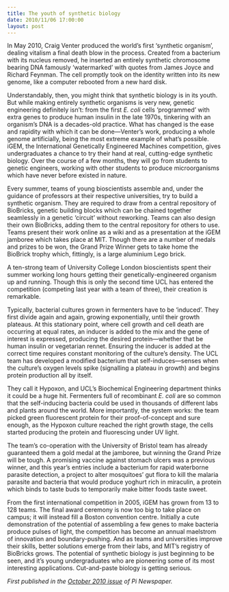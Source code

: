 ```yaml
---
title: The youth of synthetic biology
date: 2010/11/06 17:00:00
layout: post
---
```


In May 2010, Craig Venter produced the world’s first ‘synthetic organism’, dealing vitalism a final death blow in the process. Created from a bacterium with its nucleus removed, he inserted an entirely synthetic chromosome bearing DNA famously ‘watermarked’ with quotes from James Joyce and Richard Feynman. The cell promptly took on the identity written into its new genome, like a computer rebooted from a new hard disk.

Understandably, then, you might think that synthetic biology is in its youth. But while making entirely synthetic organisms is very new, genetic engineering definitely isn’t: from the first _E. coli_ cells ‘programmed’ with extra genes to produce human insulin in the late 1970s, tinkering with an organism’s DNA is a decades-old practice. What has changed is the ease and rapidity with which it can be done—Venter’s work, producing a whole genome artificially, being the most extreme example of what’s possible. iGEM, the International Genetically Engineered Machines competition, gives undergraduates a chance to try their hand at real, cutting-edge synthetic biology. Over the course of a few months, they will go from students to genetic engineers, working with other students to produce microorganisms which have never before existed in nature.

Every summer, teams of young bioscientists assemble and, under the guidance of professors at their respective universities, try to build a synthetic organism. They are required to draw from a central repository of BioBricks, genetic building blocks which can be chained together seamlessly in a genetic ‘circuit’ without reworking. Teams can also design their own BioBricks, adding them to the central repository for others to use. Teams present their work online as a wiki and as a presentation at the iGEM jamboree which takes place at MIT. Though there are a number of medals and prizes to be won, the Grand Prize Winner gets to take home the BioBrick trophy which, fittingly, is a large aluminium Lego brick.

A ten-strong team of University College London bioscientists spent their summer working long hours getting their genetically-engineered organism up and running. Though this is only the second time UCL has entered the competition (competing last year with a team of three), their creation is remarkable.

Typically, bacterial cultures grown in fermenters have to be ‘induced’. They first divide again and again, growing exponentially, until their growth plateaus. At this stationary point, where cell growth and cell death are occurring at equal rates, an inducer is added to the mix and the gene of interest is expressed, producing the desired protein—whether that be human insulin or vegetarian rennet. Ensuring the inducer is added at the correct time requires constant monitoring of the culture’s density. The UCL team has developed a modified bacterium that self-induces—senses when the culture’s oxygen levels spike (signalling a plateau in growth) and begins protein production all by itself.

They call it Hypoxon, and UCL’s Biochemical Engineering department thinks it could be a huge hit. Fermenters full of recombinant _E. coli_ are so common that the self-inducing bacteria could be used in thousands of different labs and plants around the world. More importantly, the system works: the team picked green fluorescent protein for their proof-of-concept and sure enough, as the Hypoxon culture reached the right growth stage, the cells started producing the protein and fluorescing under UV light.

The team’s co-operation with the University of Bristol team has already guaranteed them a gold medal at the jamboree, but winning the Grand Prize will be tough. A promising vaccine against stomach ulcers was a previous winner, and this year’s entries include a bacterium for rapid waterborne parasite detection, a project to alter mosquitoes’ gut flora to kill the malaria parasite and bacteria that would produce yoghurt rich in miraculin, a protein which binds to taste buds to temporarily make bitter foods taste sweet.

From the first international competition in 2005, iGEM has grown from 13 to 128 teams. The final award ceremony is now too big to take place on campus; it will instead fill a Boston convention centre. Initially a cute demonstration of the potential of assembling a few genes to make bacteria produce pulses of light, the competition has become an annual maelstrom of innovation and boundary-pushing. And as teams and universities improve their skills, better solutions emerge from their labs, and MIT’s registry of BioBricks grows. The potential of synthetic biology is just beginning to be seen, and it’s young undergraduates who are pioneering some of its most interesting applications. Cut-and-paste biology is getting serious.

_First published in the [October 2010 issue](http://www.pimedia.org.uk/science/2010/10/27/the-future-of-synthetic-biology.html) of Pi Newspaper._
